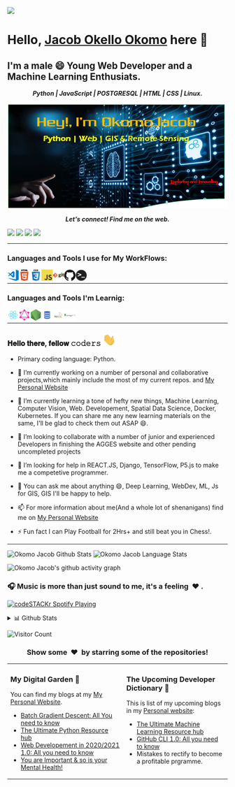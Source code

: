 ![](https://komarev.com/ghpvc/?username=okomojacob&label=Viewers&color=brightgreen)
 
# Hello, [Jacob Okello Okomo](https://okomojacob.herokuapp.com/) here 👋 
## I'm a male 😄 Young Web Developer and a Machine Learning Enthusiats.

<p align="center">
  <b><i>Python | JavaScript | POSTGRESQL | HTML | CSS | Linux.</i></b>
 <p align="center">
  <img src="https://github.com/OkomoJacob/OkomoJacob/blob/main/imgs/profileNew.png">
</p>
<p align="center">
  <b><i>Let's connect! Find me on the web.</i></b>
  
[<img height="30" src="https://img.shields.io/badge/twitter-%231DA1F2.svg?&style=for-the-badge&logo=twitter&logoColor=white" />][twitter]
[<img height="30" src = "https://img.shields.io/badge/gmail-c14438?&style=for-the-badge&logo=gmail&logoColor=white">][gmail] 
[<img height="30" src="https://img.shields.io/badge/linkedin-blue.svg?&style=for-the-badge&logo=linkedin&logoColor=white" />][LinkedIn]
[<img height="30" src = "https://img.shields.io/badge/Facebook-036be4.svg?&style=for-the-badge&logo=facebook&logoColor=white">][Facebook]

<hr />

### Languages and Tools I use for My WorkFlows:
<img align="left" alt="Visual Studio Code" width="26px" src="https://raw.githubusercontent.com/github/explore/80688e429a7d4ef2fca1e82350fe8e3517d3494d/topics/visual-studio-code/visual-studio-code.png" />
<img align="left" alt="HTML5" width="26px" src="https://raw.githubusercontent.com/github/explore/80688e429a7d4ef2fca1e82350fe8e3517d3494d/topics/html/html.png" />
<img align="left" alt="CSS3" width="26px" src="https://raw.githubusercontent.com/github/explore/80688e429a7d4ef2fca1e82350fe8e3517d3494d/topics/css/css.png" />
<img align="left" alt="JavaScript" width="26px" src="https://raw.githubusercontent.com/github/explore/80688e429a7d4ef2fca1e82350fe8e3517d3494d/topics/javascript/javascript.png" />
<img align="left" alt="Git" width="26px" src="https://raw.githubusercontent.com/github/explore/80688e429a7d4ef2fca1e82350fe8e3517d3494d/topics/git/git.png" />
<img align="left" alt="GitHub" width="26px" src="https://raw.githubusercontent.com/github/explore/78df643247d429f6cc873026c0622819ad797942/topics/github/github.png" />
<img align="left" alt="Terminal" width="26px" src="https://raw.githubusercontent.com/github/explore/80688e429a7d4ef2fca1e82350fe8e3517d3494d/topics/terminal/terminal.png" />
 
<br />

---

### Languages and Tools I'm Learnig:
<img align="left" alt="React" width="26px" src="https://raw.githubusercontent.com/github/explore/80688e429a7d4ef2fca1e82350fe8e3517d3494d/topics/react/react.png" />
<img align="left" alt="GraphQL" width="26px" src="https://raw.githubusercontent.com/github/explore/80688e429a7d4ef2fca1e82350fe8e3517d3494d/topics/graphql/graphql.png" />
<img align="left" alt="Node.js" width="26px" src="https://raw.githubusercontent.com/github/explore/80688e429a7d4ef2fca1e82350fe8e3517d3494d/topics/nodejs/nodejs.png" />
<img align="left" alt="SQL" width="26px" src="https://raw.githubusercontent.com/github/explore/80688e429a7d4ef2fca1e82350fe8e3517d3494d/topics/sql/sql.png" />
<img align="left" alt="MySQL" width="26px" src="https://raw.githubusercontent.com/github/explore/80688e429a7d4ef2fca1e82350fe8e3517d3494d/topics/mysql/mysql.png" />
<img align="left" alt="MongoDB" width="26px" src="https://raw.githubusercontent.com/github/explore/80688e429a7d4ef2fca1e82350fe8e3517d3494d/topics/mongodb/mongodb.png" />

<br />
<hr />
<h3> 𝐇𝐞𝐥𝐥𝐨 𝐭𝐡𝐞𝐫𝐞, 𝐟𝐞𝐥𝐥𝐨𝐰 𝚌𝚘𝚍𝚎𝚛𝚜 <img src="https://raw.githubusercontent.com/ABSphreak/ABSphreak/master/gifs/Hi.gif" width="30px"></h3>
<!-- Namaste 🙏 -->
 <!--<img align="right" height="270px" alt="GIF" src="https://i.pinimg.com/originals/e4/26/70/e426702edf874b181aced1e2fa5c6cde.gif" /> -->
 
* Primary coding language: Python.
- 🔭 I’m currently working on a number of personal and collaborative projects,which mainly include the most of my current repos. and [My Personal Website](https://okomojacob.herokuapp.com/) 
- 🌱 I’m currently learning a tone of hefty new things, Machine Learning, Computer Vision, Web. Developement, Spatial Data Science, Docker, Kubernetes. If you can share me any new learning materials on the same, I'll be glad to check them out ASAP 😄.
- 👯 I’m looking to collaborate with a number of junior and experienced Developers in finishing the AGGES website and other pending uncompleted projects
- 🤔 I’m looking for help in REACT.JS, Django, TensorFlow, P5.js to make me a competetive programmer.

- 💬 You can ask me about anything 😄, Deep Learning, WebDev, ML, Js for GIS, GIS I'll be happy to help.
- 📫 For more information about me(And a whole lot of shenanigans) find me on [My Personal Website](https://okomojacob.herokuapp.com/)
- ⚡ Fun fact I can Play Football for 2Hrs+ and still beat you in Chess!.

---

![Okomo Jacob Github Stats](https://github-readme-stats.anuraghazra1.vercel.app/api?username=okomojacob&show_icons=true&include_all_commits=true&theme=radical)
![Okomo Jacob Language Stats](https://github-readme-stats.anuraghazra1.vercel.app/api/top-langs/?username=okomojacob&show_all_languages=true&layout=compact&theme=radical)

![Okomo Jacob's github activity graph](https://activity-graph.herokuapp.com/graph?username=okomojacob&theme=dracula)

### 🎧 Music is more than just sound to me, it's a feeling &nbsp;❤️&nbsp;.
[<img src="https://now-playing-codestackr.vercel.app/api/spotify-playing" alt="codeSTACKr Spotify Playing" width="350" />](https://open.spotify.com/user/swyqyimdc12jajde4vpwd2x1b)

<table><tr><td valign="top" width="50%">
  
### My Digital Garden 🌱
You can find my blogs at my [My Personal Website](https://okomojacob.herokuapp.com/).
- [Batch Gradient Descent: All You need to know](https://okomojacob.herokuapp.com/#blog) 
- [The Ultimate Python Resource hub](https://okomojacob.herokuapp.com/#blog)
- [Web Developement in 2020/2021 1.0: All you need to know](https://okomojacob.herokuapp.com/#services)
- [You are Important & so is your Mental Health!](https://ayushirawat.com/you-are-important-and-so-is-your-mental-health)
</td>
<td valign="top" width="45%">
  
### The Upcoming Developer Dictionary 🌱
This is list of my upcoming blogs in my [Personal website](https://okomojacob.herokuapp.com/):
- [The Ultimate Machine Learning Resource hub](https://okomojacob.herokuapp.com/)
- [GitHub CLI 1.0: All you need to know](https://okomojacob.herokuapp.com/)
- Mistakes to rectify to become a profitable prgramme.
</td>
 <details>
<summary>📊 Github Stats</summary>
  
<p align="center"> <img src="https://github-readme-stats.vercel.app/api?username=okomojacob&show_icons=true&theme=gotham" alt="Okomo Jacob | Stats" />
  
</details>

 ![Visitor Count](https://profile-counter.glitch.me/{okomojacob}/count.svg)
 
 
<h3 align="center">Show some &nbsp;❤️&nbsp; by starring some of the repositories!</h3>

[twitter]: https://twitter.com/okomojacob
[gmail]: https://gmail.com
[linkedin]: https://www.linkedin.com/in/okomo-jacob-622b86164/
[Facebook]: https://www.facebook.com/jacobokomo

